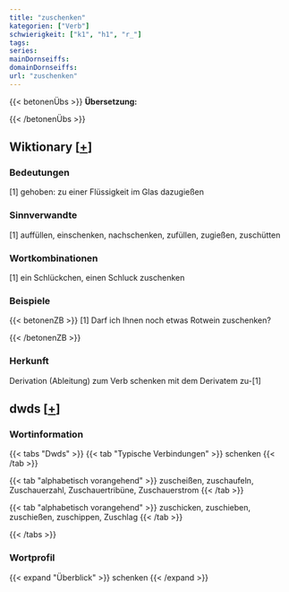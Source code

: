 ```yaml
---
title: "zuschenken"
kategorien: ["Verb"]
schwierigkeit: ["k1", "h1", "r_"]
tags:
series:
mainDornseiffs:
domainDornseiffs:
url: "zuschenken"
---
```


{{< betonenÜbs >}}
**Übersetzung:**  
  
{{< /betonenÜbs >}}

## Wiktionary [[+](https://de.wiktionary.org/wiki/zuschenken)]

### Bedeutungen
[1] gehoben: zu einer Flüssigkeit im Glas dazugießen  

### Sinnverwandte
[1] auffüllen, einschenken, nachschenken, zufüllen, zugießen, zuschütten  

### Wortkombinationen
[1] ein Schlückchen, einen Schluck zuschenken  

### Beispiele
{{< betonenZB >}}
[1] Darf ich Ihnen noch etwas Rotwein zuschenken?  

{{< /betonenZB >}}
### Herkunft
Derivation (Ableitung) zum Verb schenken mit dem Derivatem zu-[1]  



## dwds [[+](https://www.dwds.de/wb/zuschenken)]

### Wortinformation
{{< tabs "Dwds" >}}
{{< tab "Typische Verbindungen" >}}
schenken
{{< /tab >}}

{{< tab "alphabetisch vorangehend" >}}
zuscheißen, zuschaufeln, Zuschauerzahl, Zuschauertribüne, Zuschauerstrom
{{< /tab >}}

{{< tab "alphabetisch vorangehend" >}}
zuschicken, zuschieben, zuschießen, zuschippen, Zuschlag
{{< /tab >}}

{{< /tabs >}}

### Wortprofil
{{< expand "Überblick" >}} schenken {{< /expand >}}

